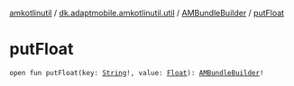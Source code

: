 [amkotlinutil](../../index.md) / [dk.adaptmobile.amkotlinutil.util](../index.md) / [AMBundleBuilder](index.md) / [putFloat](put-float.md)

# putFloat

`open fun putFloat(key: `[`String`](https://kotlinlang.org/api/latest/jvm/stdlib/kotlin/-string/index.html)`!, value: `[`Float`](https://kotlinlang.org/api/latest/jvm/stdlib/kotlin/-float/index.html)`): `[`AMBundleBuilder`](index.md)`!`